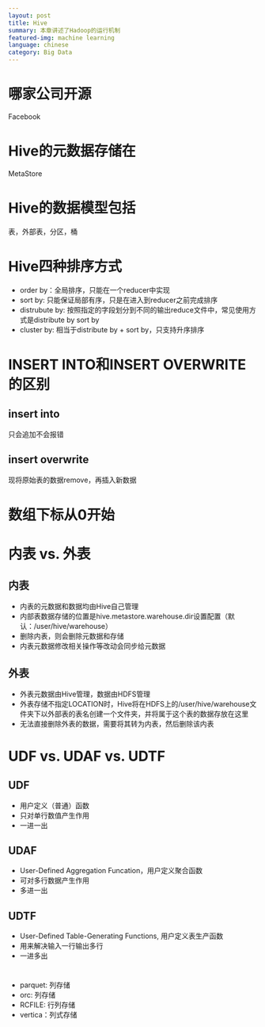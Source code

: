 ```yaml
---
layout: post
title: Hive
summary: 本章讲述了Hadoop的运行机制
featured-img: machine learning
language: chinese 
category: Big Data
---
```

# 哪家公司开源
Facebook
# Hive的元数据存储在
MetaStore
# Hive的数据模型包括
表，外部表，分区，桶
# Hive四种排序方式
- order by：全局排序，只能在一个reducer中实现
- sort by: 只能保证局部有序，只是在进入到reducer之前完成排序
- distrubute by: 按照指定的字段划分到不同的输出reduce文件中，常见使用方式是distribute by sort by
- cluster by: 相当于distribute by + sort by，只支持升序排序
# INSERT INTO和INSERT OVERWRITE的区别
## insert into
只会追加不会报错
## insert overwrite
现将原始表的数据remove，再插入新数据

# 数组下标从0开始
# 内表 vs. 外表
## 内表
- 内表的元数据和数据均由Hive自己管理
- 内部表数据存储的位置是hive.metastore.warehouse.dir设置配置（默认：/user/hive/warehouse）
- 删除内表，则会删除元数据和存储
- 内表元数据修改相关操作等改动会同步给元数据

## 外表
- 外表元数据由Hive管理，数据由HDFS管理
- 外表存储不指定LOCATION时，Hive将在HDFS上的/user/hive/warehouse文件夹下以外部表的表名创建一个文件夹，并将属于这个表的数据存放在这里
- 无法直接删除外表的数据，需要将其转为内表，然后删除该内表

# UDF vs. UDAF vs. UDTF 
## UDF
- 用户定义（普通）函数
- 只对单行数值产生作用
- 一进一出
## UDAF
- User-Defined Aggregation Funcation，用户定义聚合函数
- 可对多行数据产生作用
- 多进一出

## UDTF
- User-Defined Table-Generating Functions, 用户定义表生产函数
- 用来解决输入一行输出多行
- 一进多出

# 
- parquet: 列存储
- orc: 列存储
- RCFILE: 行列存储
- vertica：列式存储